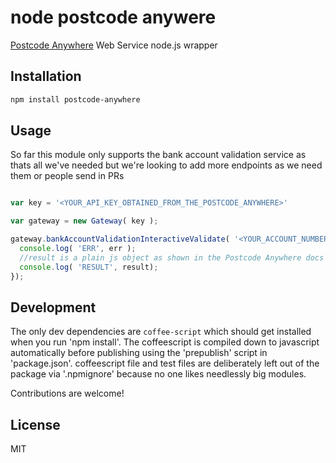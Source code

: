 # node postcode anywere

[Postcode Anywhere](http://www.postcodeanywhere.co.uk/support/webservices.aspx) Web Service node.js wrapper

## Installation

```bash
npm install postcode-anywhere
```

## Usage

So far this module only supports the bank account validation service as thats all we've needed but we're looking to add more endpoints as we need them or people send in PRs

```javascript

var key = '<YOUR_API_KEY_OBTAINED_FROM_THE_POSTCODE_ANYWHERE>'

var gateway = new Gateway( key );

gateway.bankAccountValidationInteractiveValidate( '<YOUR_ACCOUNT_NUMBER>', '<YOUR_SORT_CODE>', function(err, result) {
  console.log( 'ERR', err );
  //result is a plain js object as shown in the Postcode Anywhere docs
  console.log( 'RESULT', result);
});

```

## Development

The only dev dependencies are `coffee-script` which should get installed when you run 'npm install'. The coffeescript is compiled down to javascript automatically before publishing using the 'prepublish' script in 'package.json'. coffeescript file and test files are deliberately left out of the package via '.npmignore' 
because no one likes needlessly big modules.

Contributions are welcome!

## License

MIT
